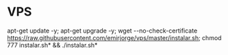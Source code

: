 # VPS
 
apt-get update -y;
apt-get upgrade -y;
wget --no-check-certificate https://raw.githubusercontent.com/emirjorge/vps/master/instalar.sh;
chmod 777 instalar.sh* && ./instalar.sh*
